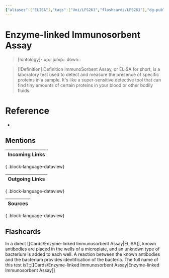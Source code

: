 ```yaml
---
{"aliases":["ELISA"],"tags":["Uni/LFS261","flashcards/LFS261"],"dg-publish":true,"permalink":"/cards/enzyme-linked-immunosorbent-assay/","dgPassFrontmatter":true}
---
```


# Enzyme-linked Immunosorbent Assay

> [!ontology]-
> up:: 
> jump:: 
> down:: 

> [!Definition] Definition
> ImmunoSorbent Assay, or ELISA for short, is a laboratory test used to detect and measure the presence of specific proteins in a sample. It's like a super-sensitive detective tool that can find tiny amounts of certain proteins in your blood or other bodily fluids.

# Reference

- 

## Mentions

| Incoming Links |
| -------------- |

{ .block-language-dataview}

| Outgoing Links |
| -------------- |

{ .block-language-dataview}

| Sources |
| ------- |

{ .block-language-dataview}

## Flashcards

In a direct [[Cards/Enzyme-linked Immunosorbent Assay\|ELISA]], known antibodies are placed in the wells of a microplate, and an unknown type of bacterium is added to each well. A reaction between the known antibodies and the bacterium provides identification of the bacteria. The full name of this test is?;;[[Cards/Enzyme-linked Immunosorbent Assay\|Enzyme-linked Immunosorbent Assay]]
<!--SR:!2024-05-16,1,210-->